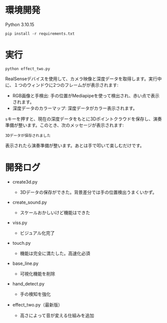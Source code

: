 # 環境開発
Python 3.10.15
```
pip install -r requirements.txt
```

# 実行
```
python effect_two.py
```
RealSenseデバイスを使用して、カメラ映像と深度データを取得します。実行中に、１つのウィンドウに2つのフレームがが表示されます:
- RGB画像と手検出: 手の位置がMediapipeを使って検出され、赤い点で表示されます。
- 深度データのカラーマップ: 深度データがカラー表示されます。

`s`キーを押すと、現在の深度データをもとに3Dポイントクラウドを保存し、演奏準備が整います。このとき、次のメッセージが表示されます:
```
3Dデータが保存されました
```
表示されたら演奏準備が整います。あとは手で叩いて楽しむだけです。


# 開発ログ
- create3d.py
    - 3Dデータの保存ができた。背景差分では手の位置検出うまくいかず。

- create_sound.py
    - スケールおかしいけど機能はできた

- viss.py
    - ビジュアル化完了

- touch.py
    - 機能は完全に満たした。高速化必須

- base_line.py
    - 可視化機能を削除

- hand_detect.py
    - 手の検知を強化

- effect_two.py（最新版）
    - 高さによって音が変える仕組みを追加